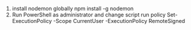 1. install nodemon globally
   npm install -g nodemon
2. Run PowerShell as administrator and change script run policy
   Set-ExecutionPolicy -Scope CurrentUser -ExecutionPolicy RemoteSigned
